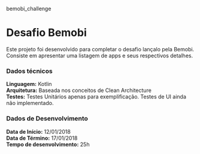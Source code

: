 bemobi_challenge
# Desafio Bemobi
Este projeto foi desenvolvido para completar o desafio lançalo pela Bemobi.   
Consiste em apresentar uma listagem de apps e seus respectivos detalhes.
 
### Dados técnicos
**Linguagem:** Kotlin   
**Arquitetura:** Baseada nos conceitos de Clean Architecture   
**Testes:** Testes Unitários apenas para exemplificação. Testes de UI ainda não implementado.
 
### Dados de Desenvolvimento
**Data de Início:** 12/01/2018   
**Data de Término:** 17/01/2018   
**Tempo de desenvolvimento:** 25h
